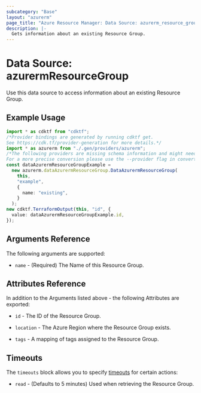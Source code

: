 ```yaml
---
subcategory: "Base"
layout: "azurerm"
page_title: "Azure Resource Manager: Data Source: azurerm_resource_group"
description: |-
  Gets information about an existing Resource Group.
---
```


# Data Source: azurermResourceGroup

Use this data source to access information about an existing Resource Group.

## Example Usage

```typescript
import * as cdktf from "cdktf";
/*Provider bindings are generated by running cdktf get.
See https://cdk.tf/provider-generation for more details.*/
import * as azurerm from "./.gen/providers/azurerm";
/*The following providers are missing schema information and might need manual adjustments to synthesize correctly: azurerm.
For a more precise conversion please use the --provider flag in convert.*/
const dataAzurermResourceGroupExample =
  new azurerm.dataAzurermResourceGroup.DataAzurermResourceGroup(
    this,
    "example",
    {
      name: "existing",
    }
  );
new cdktf.TerraformOutput(this, "id", {
  value: dataAzurermResourceGroupExample.id,
});

```

## Arguments Reference

The following arguments are supported:

* `name` - (Required) The Name of this Resource Group.

## Attributes Reference

In addition to the Arguments listed above - the following Attributes are exported:

*   `id` - The ID of the Resource Group.

*   `location` - The Azure Region where the Resource Group exists.

*   `tags` - A mapping of tags assigned to the Resource Group.

## Timeouts

The `timeouts` block allows you to specify [timeouts](https://www.terraform.io/language/resources/syntax#operation-timeouts) for certain actions:

* `read` - (Defaults to 5 minutes) Used when retrieving the Resource Group.
